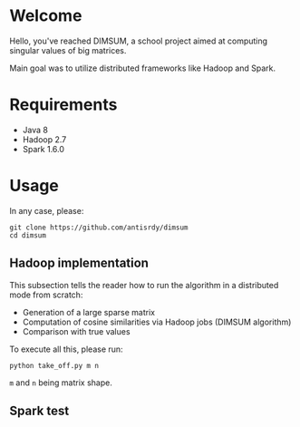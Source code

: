 # Welcome
Hello, you've reached DIMSUM, a school project aimed at computing singular values of big matrices.

Main goal was to utilize distributed frameworks like Hadoop and Spark.

# Requirements
- Java 8
- Hadoop 2.7
- Spark 1.6.0

# Usage
In any case, please:
~~~
git clone https://github.com/antisrdy/dimsum
cd dimsum
~~~
## Hadoop implementation
This subsection tells the reader how to run the algorithm in a distributed mode from scratch:
- Generation of a large sparse matrix
- Computation of cosine similarities via Hadoop jobs (DIMSUM algorithm)
- Comparison with true values

To execute all this, please run:
~~~
python take_off.py m n
~~~
`m` and `n` being matrix shape.
## Spark test
